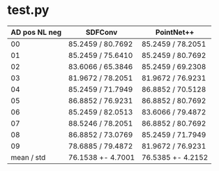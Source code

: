 # test.py

AD pos NL neg   | SDFConv           | PointNet++
---             | ---               | ---
00              | 85.2459 / 80.7692 | 85.2459 / 78.2051
01              | 85.2459 / 75.6410 | 85.2459 / 80.7692
02              | 83.6066 / 65.3846 | 85.2459 / 69.2308
03              | 81.9672 / 78.2051 | 81.9672 / 76.9231
04              | 85.2459 / 71.7949 | 86.8852 / 70.5128 
05              | 86.8852 / 76.9231 | 86.8852 / 80.7692 
06              | 85.2459 / 82.0513 | 83.6066 / 79.4872
07              | 88.5246 / 78.2051 | 86.8852 / 80.7692 
08              | 86.8852 / 73.0769 | 85.2459 / 71.7949 
09              | 78.6885 / 79.4872 | 81.9672 / 76.9231
mean / std      | 76.1538 +- 4.7001 | 76.5385 +- 4.2152

